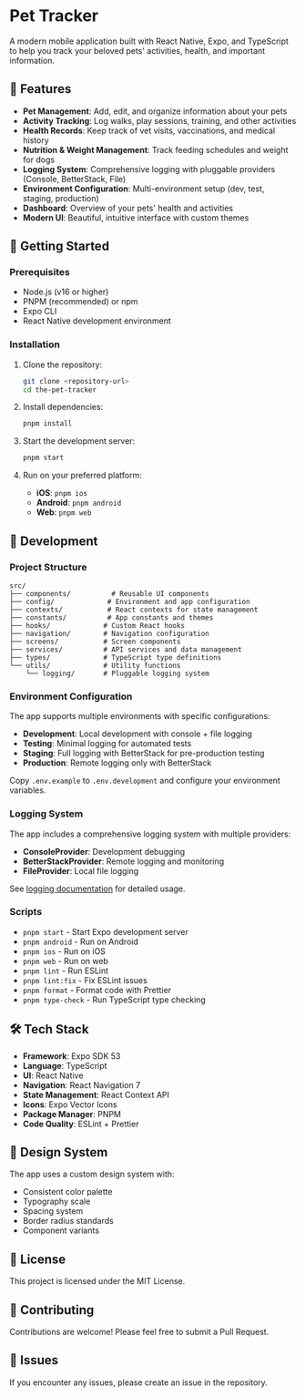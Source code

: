 # Pet Tracker

A modern mobile application built with React Native, Expo, and TypeScript to help you track your beloved pets' activities, health, and important information.

## 🐾 Features

- **Pet Management**: Add, edit, and organize information about your pets
- **Activity Tracking**: Log walks, play sessions, training, and other activities
- **Health Records**: Keep track of vet visits, vaccinations, and medical history
- **Nutrition & Weight Management**: Track feeding schedules and weight for dogs
- **Logging System**: Comprehensive logging with pluggable providers (Console, BetterStack, File)
- **Environment Configuration**: Multi-environment setup (dev, test, staging, production)
- **Dashboard**: Overview of your pets' health and activities
- **Modern UI**: Beautiful, intuitive interface with custom themes

## 🚀 Getting Started

### Prerequisites

- Node.js (v16 or higher)
- PNPM (recommended) or npm
- Expo CLI
- React Native development environment

### Installation

1. Clone the repository:
   ```bash
   git clone <repository-url>
   cd the-pet-tracker
   ```

2. Install dependencies:
   ```bash
   pnpm install
   ```

3. Start the development server:
   ```bash
   pnpm start
   ```

4. Run on your preferred platform:
   - **iOS**: `pnpm ios`
   - **Android**: `pnpm android`
   - **Web**: `pnpm web`

## 📱 Development

### Project Structure

```
src/
├── components/          # Reusable UI components
├── config/             # Environment and app configuration
├── contexts/           # React contexts for state management
├── constants/          # App constants and themes
├── hooks/             # Custom React hooks
├── navigation/        # Navigation configuration
├── screens/           # Screen components
├── services/          # API services and data management
├── types/             # TypeScript type definitions
└── utils/             # Utility functions
    └── logging/       # Pluggable logging system
```

### Environment Configuration

The app supports multiple environments with specific configurations:

- **Development**: Local development with console + file logging
- **Testing**: Minimal logging for automated tests
- **Staging**: Full logging with BetterStack for pre-production testing  
- **Production**: Remote logging only with BetterStack

Copy `.env.example` to `.env.development` and configure your environment variables.

### Logging System

The app includes a comprehensive logging system with multiple providers:

- **ConsoleProvider**: Development debugging
- **BetterStackProvider**: Remote logging and monitoring
- **FileProvider**: Local file logging

See [logging documentation](./docs/development/logging.md) for detailed usage.

### Scripts

- `pnpm start` - Start Expo development server
- `pnpm android` - Run on Android
- `pnpm ios` - Run on iOS
- `pnpm web` - Run on web
- `pnpm lint` - Run ESLint
- `pnpm lint:fix` - Fix ESLint issues
- `pnpm format` - Format code with Prettier
- `pnpm type-check` - Run TypeScript type checking

## 🛠 Tech Stack

- **Framework**: Expo SDK 53
- **Language**: TypeScript
- **UI**: React Native
- **Navigation**: React Navigation 7
- **State Management**: React Context API
- **Icons**: Expo Vector Icons
- **Package Manager**: PNPM
- **Code Quality**: ESLint + Prettier

## 🎨 Design System

The app uses a custom design system with:
- Consistent color palette
- Typography scale
- Spacing system
- Border radius standards
- Component variants

## 📝 License

This project is licensed under the MIT License.

## 🤝 Contributing

Contributions are welcome! Please feel free to submit a Pull Request.

## 🐛 Issues

If you encounter any issues, please create an issue in the repository.
